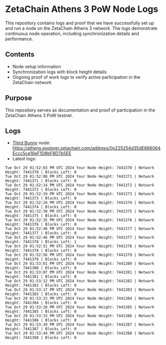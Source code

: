 # ZetaChain Athens 3 PoW Node Logs
This repository contains logs and proof that we have successfully set up and run a node on the ZetaChain Athens 3 network. The logs demonstrate continuous node operation, including synchronization details and performance.

## Contents
- Node setup information
- Synchronization logs with block height details
- Ongoing proof of work logs to verify active participation in the ZetaChain network

## Purpose
This repository serves as documentation and proof of participation in the ZetaChain Athens 3 PoW testnet.

## Logs

- [Third Bunny](https://thirdbunny.xyz/) node: https://athens.explorer.zetachain.com/address/0x225254d35dE666064Eccc5ce16eF1D8bF8D7b5EE
- Latest logs:
```
Tue Oct 29 01:52:03 PM UTC 2024 Your Node Height: 7441370 | Network Height: 7441370 | Blocks Left: 0
Tue Oct 29 01:52:08 PM UTC 2024 Your Node Height: 7441371 | Network Height: 7441371 | Blocks Left: 0
Tue Oct 29 01:52:14 PM UTC 2024 Your Node Height: 7441372 | Network Height: 7441372 | Blocks Left: 0
Tue Oct 29 01:52:19 PM UTC 2024 Your Node Height: 7441373 | Network Height: 7441373 | Blocks Left: 0
Tue Oct 29 01:52:24 PM UTC 2024 Your Node Height: 7441374 | Network Height: 7441374 | Blocks Left: 0
Tue Oct 29 01:52:30 PM UTC 2024 Your Node Height: 7441375 | Network Height: 7441375 | Blocks Left: 0
Tue Oct 29 01:52:35 PM UTC 2024 Your Node Height: 7441376 | Network Height: 7441376 | Blocks Left: 0
Tue Oct 29 01:52:40 PM UTC 2024 Your Node Height: 7441377 | Network Height: 7441377 | Blocks Left: 0
Tue Oct 29 01:52:46 PM UTC 2024 Your Node Height: 7441377 | Network Height: 7441378 | Blocks Left: 1
Tue Oct 29 01:52:51 PM UTC 2024 Your Node Height: 7441378 | Network Height: 7441378 | Blocks Left: 0
Tue Oct 29 01:52:56 PM UTC 2024 Your Node Height: 7441379 | Network Height: 7441379 | Blocks Left: 0
Tue Oct 29 01:53:01 PM UTC 2024 Your Node Height: 7441380 | Network Height: 7441380 | Blocks Left: 0
Tue Oct 29 01:53:07 PM UTC 2024 Your Node Height: 7441381 | Network Height: 7441381 | Blocks Left: 0
Tue Oct 29 01:53:12 PM UTC 2024 Your Node Height: 7441382 | Network Height: 7441382 | Blocks Left: 0
Tue Oct 29 01:53:17 PM UTC 2024 Your Node Height: 7441383 | Network Height: 7441383 | Blocks Left: 0
Tue Oct 29 01:53:23 PM UTC 2024 Your Node Height: 7441384 | Network Height: 7441384 | Blocks Left: 0
Tue Oct 29 01:53:28 PM UTC 2024 Your Node Height: 7441385 | Network Height: 7441385 | Blocks Left: 0
Tue Oct 29 01:53:33 PM UTC 2024 Your Node Height: 7441386 | Network Height: 7441386 | Blocks Left: 0
Tue Oct 29 01:53:39 PM UTC 2024 Your Node Height: 7441387 | Network Height: 7441387 | Blocks Left: 0
Tue Oct 29 01:53:44 PM UTC 2024 Your Node Height: 7441388 | Network Height: 7441388 | Blocks Left: 0
```
